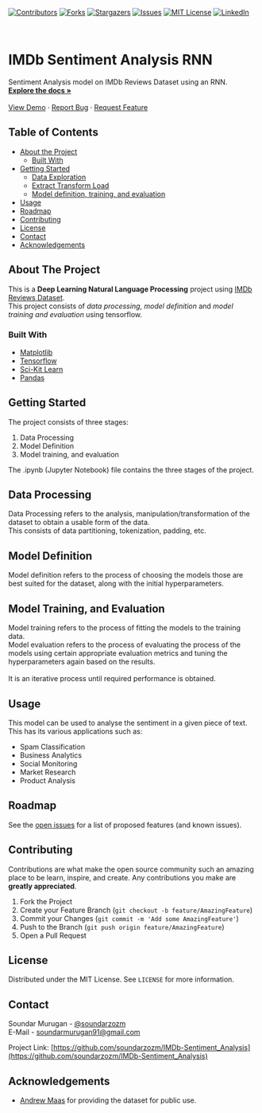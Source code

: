 <!--
*** Thanks for checking out this README Template. If you have a suggestion that would
*** make this better, please fork the repo and create a pull request or simply open
*** an issue with the tag "enhancement".
*** Thanks again! Now go create something AMAZING! :D
***
***
***
*** To avoid retyping too much info. Do a search and replace for the following:
*** github_username, repo, twitter_handle, email
-->





<!-- PROJECT SHIELDS -->
<!--
*** I'm using markdown "reference style" links for readability.
*** Reference links are enclosed in brackets [ ] instead of parentheses ( ).
*** See the bottom of this document for the declaration of the reference variables
*** for contributors-url, forks-url, etc. This is an optional, concise syntax you may use.
*** https://www.markdownguide.org/basic-syntax/#reference-style-links
-->
[![Contributors][contributors-shield]][contributors-url]
[![Forks][forks-shield]][forks-url]
[![Stargazers][stars-shield]][stars-url]
[![Issues][issues-shield]][issues-url]
[![MIT License][license-shield]][license-url]
[![LinkedIn][linkedin-shield]][linkedin-url]



<!-- PROJECT LOGO -->
<br />
<p align="left">

  <h1 align="left">IMDb Sentiment Analysis RNN</h1>

  <p align="left">
    Sentiment Analysis model on IMDb Reviews Dataset using an RNN.
    <br />
    <a href="https://github.com/soundarzozm/IMDb-Sentiment_Analysis"><strong>Explore the docs »</strong></a>
    <br />
    <br />
    <a href="https://github.com/soundarzozm/IMDb-Sentiment_Analysis">View Demo</a>
    ·
    <a href="https://github.com/soundarzozm/IMDb-Sentiment_Analysis/issues">Report Bug</a>
    ·
    <a href="https://github.com/soundarzozm/IMDb-Sentiment_Analysis/issues">Request Feature</a>
  </p>
</p>



<!-- TABLE OF CONTENTS -->
## Table of Contents

* [About the Project](#about-the-project)
  * [Built With](#built-with)
* [Getting Started](#getting-started)
  * [Data Exploration](#exploration)
  * [Extract Transform Load](#etl)
  * [Model definition, training, and evaluation](#model)
* [Usage](#usage)
* [Roadmap](#roadmap)
* [Contributing](#contributing)
* [License](#license)
* [Contact](#contact)
* [Acknowledgements](#acknowledgements)



<!-- ABOUT THE PROJECT -->
## About The Project
This is a **Deep Learning Natural Language Processing** project using [IMDb Reviews Dataset](https://www.dropbox.com/s/bjk9tydkqrza8p8/IMDb_Reviews.csv?dl=1).<br>
This project consists of *data processing*, *model definition* and *model training and evaluation* using tensorflow. 


### Built With

* [Matplotlib](https://matplotlib.org/)
* [Tensorflow](https://www.tensorflow.org/)
* [Sci-Kit Learn](https://scikit-learn.org/)
* [Pandas](https://pandas.pydata.org/)



<!-- GETTING STARTED -->
## Getting Started

The project consists of three stages:
1. Data Processing
2. Model Definition
3. Model training, and evaluation

The .ipynb (Jupyter Notebook) file contains the three stages of the project.

## Data Processing

Data Processing refers to the analysis, manipulation/transformation of the dataset to obtain a usable form of the data.<br>
This consists of data partitioning, tokenization, padding, etc.

## Model Definition
 
Model definition refers to the process of choosing the models those are best suited for the dataset, along with the initial hyperparameters.

## Model Training, and Evaluation
 
Model training refers to the process of fitting the models to the training data.<br>
Model evaluation refers to the process of evaluating the process of the models using certain appropriate evaluation metrics and tuning the hyperparameters again based on the results.<br>
<br>
It is an iterative process until required performance is obtained. 



<!-- USAGE EXAMPLES -->
## Usage

This model can be used to analyse the sentiment in a given piece of text. This has its various applications such as:<br>
* Spam Classification
* Business Analytics
* Social Monitoring
* Market Research
* Product Analysis


<!-- ROADMAP -->
## Roadmap

See the [open issues](https://github.com/soundarzozm/IMDb-Sentiment_Analysis/issues) for a list of proposed features (and known issues).



<!-- CONTRIBUTING -->
## Contributing

Contributions are what make the open source community such an amazing place to be learn, inspire, and create. Any contributions you make are **greatly appreciated**.

1. Fork the Project
2. Create your Feature Branch (`git checkout -b feature/AmazingFeature`)
3. Commit your Changes (`git commit -m 'Add some AmazingFeature'`)
4. Push to the Branch (`git push origin feature/AmazingFeature`)
5. Open a Pull Request



<!-- LICENSE -->
## License

Distributed under the MIT License. See `LICENSE` for more information.



<!-- CONTACT -->
## Contact

Soundar Murugan - [@soundarzozm](https://twitter.com/soundarzozm)<br>
E-Mail - [soundarmurugan91@gmail.com](soundarmurugan91@gmail.com)

Project Link: [https://github.com/soundarzozm/IMDb-Sentiment_Analysis](https://github.com/soundarzozm/IMDb-Sentiment_Analysis)



<!-- ACKNOWLEDGEMENTS -->
## Acknowledgements

* [Andrew Maas](http://ai.stanford.edu/~amaas/) for providing the dataset for public use.





<!-- MARKDOWN LINKS & IMAGES -->
<!-- https://www.markdownguide.org/basic-syntax/#reference-style-links -->
[contributors-shield]: https://img.shields.io/github/contributors/soundarzozm/IMDb-Sentiment_Analysis.svg?style=flat-square
[contributors-url]: https://github.com/soundarzozm/IMDb-Sentiment_Analysis/graphs/contributors
[forks-shield]: https://img.shields.io/github/forks/soundarzozm/IMDb-Sentiment_Analysis.svg?style=flat-square
[forks-url]: https://github.com/soundarzozm/IMDb-Sentiment_Analysis/network/members
[stars-shield]: https://img.shields.io/github/stars/soundarzozm/IMDb-Sentiment_Analysis.svg?style=flat-square
[stars-url]: https://github.com/soundarzozm/IMDb-Sentiment_Analysis/stargazers
[issues-shield]: https://img.shields.io/github/issues/soundarzozm/IMDb-Sentiment_Analysis.svg?style=flat-square
[issues-url]: https://github.com/soundarzozm/IMDb-Sentiment_Analysis/issues
[license-shield]: https://img.shields.io/github/license/soundarzozm/IMDb-Sentiment_Analysis.svg?style=flat-square
[license-url]: https://github.com/soundarzozm/IMDb-Sentiment_Analysis/blob/master/LICENSE.txt
[linkedin-shield]: https://img.shields.io/badge/-LinkedIn-black.svg?style=flat-square&logo=linkedin&colorB=555
[linkedin-url]: https://linkedin.com/in/soundar-murugan
